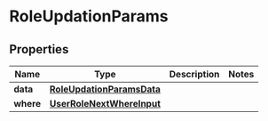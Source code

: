 

# RoleUpdationParams


## Properties

Name | Type | Description | Notes
------------ | ------------- | ------------- | -------------
**data** | [**RoleUpdationParamsData**](RoleUpdationParamsData.md) |  | 
**where** | [**UserRoleNextWhereInput**](UserRoleNextWhereInput.md) |  | 




